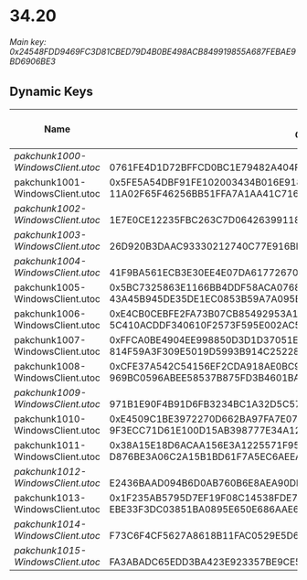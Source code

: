 # 34.20

###### *Main key: 0x24548FDD9469FC3D81CBED79D4B0BE498ACB849919855A687FEBAE9BD6906BE3*

## Dynamic Keys

| Name                              | Key</br>GUID                                                                                            | High Res Textures |
|-----------------------------------|---------------------------------------------------------------------------------------------------------|-------------------|
| *pakchunk1000-WindowsClient.utoc* | </br>0761FE4D1D72BFFCD0BC1E79482A404F                                                                   | ❌                 |
| pakchunk1001-WindowsClient.utoc   | 0x5FE5A54DBF91FE102003434B016E918682781F4B4B5489D3E0D6AEB84F362A2C</br>11A02F65F46256BB51FFA7A1AA41C716 | ✔️                |
| *pakchunk1002-WindowsClient.utoc* | </br>1E7E0CE12235FBC263C7D06426399118                                                                   | ✔️                |
| *pakchunk1003-WindowsClient.utoc* | </br>26D920B3DAAC93330212740C77E916BB                                                                   | ❌                 |
| *pakchunk1004-WindowsClient.utoc* | </br>41F9BA561ECB3E30EE4E07DA61772670                                                                   | ❌                 |
| pakchunk1005-WindowsClient.utoc   | 0x5BC7325863E1166BB4DDF58ACA0768DFE78A01280C55D7B3940C2269B73EBE48</br>43A45B945DE35DE1EC0853B59A7A095E | ✔️                |
| pakchunk1006-WindowsClient.utoc   | 0xE4CB0CEBFE2FA73B07CB85492953A144B316CD4B0546023AA44FE64C53361E04</br>5C410ACDDF340610F2573F595E002AC5 | ✔️                |
| pakchunk1007-WindowsClient.utoc   | 0xFFCA0BE4904EE998850D3D1D37051E8E2729E462C0F1E64D016E14E63DC448AC</br>814F59A3F309E5019D5993B914C25228 | ❌                 |
| pakchunk1008-WindowsClient.utoc   | 0xCFE37A542C54156EF2CDA918AE0BC9BF8FCA6F54D8369E3FF4FE0700BF1A8892</br>969BC0596ABEE58537B875FD3B4601BA | ❌                 |
| *pakchunk1009-WindowsClient.utoc* | </br>971B1E90F4B91D6FB3234BC1A32D5C57                                                                   | ❌                 |
| pakchunk1010-WindowsClient.utoc   | 0xE4509C1BE3972270D662BA97FA7E07ABA2C3B5A722CF14AEBEE71EEB1F30466A</br>9F3ECC71D61E100D15AB398777E34A12 | ✔️                |
| pakchunk1011-WindowsClient.utoc   | 0x38A15E18D6ACAA156E3A1225571F957751B809E6FF9704117C59DF605A28139F</br>D876BE3A06C2A15B1BD61F7A5EC6AEEA | ✔️                |
| *pakchunk1012-WindowsClient.utoc* | </br>E2436BAAD094B6D0AB760B6E8AEA90DB                                                                   | ❌                 |
| pakchunk1013-WindowsClient.utoc   | 0x1F235AB5795D7EF19F08C14538FDE753319BB56FBF7B29939337D7860058D5C4</br>EBE33F3DC03851BA0895E650E686AAE6 | ❌                 |
| *pakchunk1014-WindowsClient.utoc* | </br>F73C6F4CF5627A8618B11FAC0529E5D6                                                                   | ❌                 |
| *pakchunk1015-WindowsClient.utoc* | </br>FA3ABADC65EDD3BA423E923357BE9CE5                                                                   | ❌                 |
